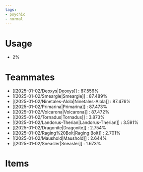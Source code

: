 ```yaml
---
tags:
- psychic
- normal
---
```

# Usage
- 2%
# Teammates
- [[2025-01-02/Deoxys|Deoxys]] : 87.556%
- [[2025-01-02/Smeargle|Smeargle]] : 87.489%
- [[2025-01-02/Ninetales-Alola|Ninetales-Alola]] : 87.476%
- [[2025-01-02/Primarina|Primarina]] : 87.473%
- [[2025-01-02/Volcarona|Volcarona]] : 87.472%
- [[2025-01-02/Tornadus|Tornadus]] : 3.873%
- [[2025-01-02/Landorus-Therian|Landorus-Therian]] : 3.591%
- [[2025-01-02/Dragonite|Dragonite]] : 2.754%
- [[2025-01-02/Raging%20Bolt|Raging Bolt]] : 2.701%
- [[2025-01-02/Maushold|Maushold]] : 2.644%
- [[2025-01-02/Sneasler|Sneasler]] : 1.673%
# Items